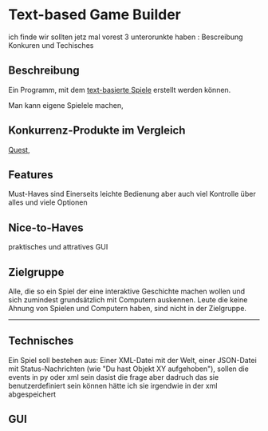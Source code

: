 # Text-based Game Builder

ich finde wir sollten jetz mal vorest 3 unterorunkte haben : Bescreibung Konkuren und Techisches

## Beschreibung

Ein Programm, mit dem [text-basierte Spiele](https://en.wikipedia.org/wiki/Text-based_game) erstellt werden können.

Man kann eigene Spielele machen, 

## Konkurrenz-Produkte im Vergleich

[Quest](http://textadventures.co.uk/quest), 

## Features

Must-Haves sind
Einerseits leichte Bedienung aber auch viel Kontrolle über alles und viele Optionen

## Nice-to-Haves 

praktisches und attratives GUI


## Zielgruppe

Alle, die so ein Spiel der eine interaktive Geschichte machen wollen und sich zumindest grundsätzlich mit Computern auskennen.
Leute die keine Ahnung von Spielen und Computern haben, sind nicht in der Zielgruppe.

---

## Technisches

Ein Spiel soll bestehen aus: Einer XML-Datei mit der Welt, einer JSON-Datei mit Status-Nachrichten (wie "Du hast Objekt XY aufgehoben"), sollen die events in py oder xml sein dasist die frage aber dadruch das sie benutzerdefiniert sein können hätte ich sie irgendwie in der xml abgespeichert

## GUI

